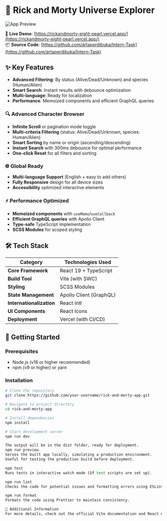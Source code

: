 # 🌌 Rick and Morty Universe Explorer

![App Preview](./public/RickandMorty_sc.png) 

🔗 **Live Demo**: [https://rickandmorty-eight-pearl.vercel.app/](https://rickandmorty-eight-pearl.vercel.app/)  
📦 **Source Code**: [https://github.com/artaperdibuka/Intern-Task](https://github.com/artaperdibuka/Intern-Task)

## ✨ Key Features
- **Advanced Filtering**: By status (Alive/Dead/Unknown) and species (Human/Alien)
- **Smart Search**: Instant results with debounce optimization
- **Multi-language**: Ready for localization
- **Performance**: Memoized components and efficient GraphQL queries

### 🔍 Advanced Character Browser
- **Infinite Scroll** or pagination mode toggle
- **Multi-criteria Filtering** (status: Alive/Dead/Unknown, species: Human/Alien)
- **Smart Sorting** by name or origin (ascending/descending)
- **Instant Search** with 300ms debounce for optimal performance
- **One-click Reset** for all filters and sorting

### 🌐 Global Ready
- **Multi-language Support** (English + easy to add others)
- **Fully Responsive** design for all device sizes
- **Accessibility** optimized interactive elements

### ⚡ Performance Optimized
- **Memoized components** with `useMemo`/`useCallback`
- **Efficient GraphQL queries** with Apollo Client
- **Type-safe** TypeScript implementation
- **SCSS Modules** for scoped styling

## 🛠 Tech Stack

| Category               | Technologies Used                     |
|------------------------|---------------------------------------|
| **Core Framework**     | React 19 + TypeScript                 |
| **Build Tool**         | Vite (with SWC)                       |
| **Styling**           | SCSS Modules                          |
| **State Management**   | Apollo Client (GraphQL)               |
| **Internationalization** | React Intl                        |
| **UI Components**      | React Icons                           |
| **Deployment**         | Vercel (with CI/CD)                   |

## 🚀 Getting Started

### Prerequisites
- Node.js (v18 or higher recommended)
- npm (v9 or higher) or yarn

### Installation
```bash
# Clone the repository
git clone https://github.com/your-username/rick-and-morty-app.git

# Navigate to project directory
cd rick-and-morty-app

# Install dependencies
npm install

# Start development server
npm run dev

The output will be in the dist folder, ready for deployment.
npm run preview
Serves the built app locally, simulating a production environment.
Useful for testing the production build before deployment.

npm test
Runs tests in interactive watch mode (if test scripts are set up).

npm run lint
Checks the code for potential issues and formatting errors using ESLint.

npm run format
Formats the code using Prettier to maintain consistency.

📌 Additional Information
For more details, check out the official Vite documentation and React documentation.
